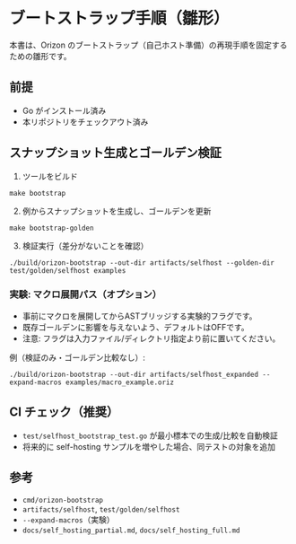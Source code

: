 # ブートストラップ手順（雛形）

本書は、Orizon のブートストラップ（自己ホスト準備）の再現手順を固定するための雛形です。

## 前提
- Go がインストール済み
- 本リポジトリをチェックアウト済み

## スナップショット生成とゴールデン検証
1) ツールをビルド
```
make bootstrap
```
2) 例からスナップショットを生成し、ゴールデンを更新
```
make bootstrap-golden
```
3) 検証実行（差分がないことを確認）
```
./build/orizon-bootstrap --out-dir artifacts/selfhost --golden-dir test/golden/selfhost examples
```

### 実験: マクロ展開パス（オプション）
- 事前にマクロを展開してからASTブリッジする実験的フラグです。
- 既存ゴールデンに影響を与えないよう、デフォルトはOFFです。
- 注意: フラグは入力ファイル/ディレクトリ指定より前に置いてください。

例（検証のみ・ゴールデン比較なし）:
```
./build/orizon-bootstrap --out-dir artifacts/selfhost_expanded --expand-macros examples/macro_example.oriz
```

## CI チェック（推奨）
- `test/selfhost_bootstrap_test.go` が最小標本での生成/比較を自動検証
- 将来的に self-hosting サンプルを増やした場合、同テストの対象を追加

## 参考
- `cmd/orizon-bootstrap`
- `artifacts/selfhost`, `test/golden/selfhost`
- `--expand-macros`（実験）
- `docs/self_hosting_partial.md`, `docs/self_hosting_full.md`
